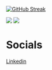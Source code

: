 <div>

[![GitHub Streak](https://streak-stats.demolab.com?user=JohnNtirintis&theme=dark)](https://git.io/streak-stats)

![](http://github-profile-summary-cards.vercel.app/api/cards/most-commit-language?username=JohnNtirintis&theme=2077)
![](http://github-profile-summary-cards.vercel.app/api/cards/stats?username=JohnNtirintis&theme=2077)
</div>

<h1>Socials</h1>

<a href="https://www.linkedin.com/in/ioannis-panagiotis-ntirintis/" rel="nofollow"> 
    Linkedin
</a>


